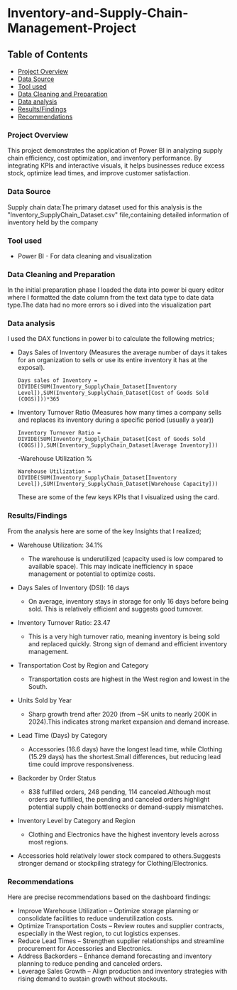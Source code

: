 # Inventory-and-Supply-Chain-Management-Project

## Table of Contents

- [Project Overview](#project-overview)
- [Data Source](#data-source)
- [Tool used](#tool-used)
- [Data Cleaning and Preparation](#data-cleaning-and-preparation)
- [Data analysis](#data-analysis)
- [Results/Findings](#results-findings)
- [Recommendations](#recommendations)
  
### Project Overview
This project demonstrates the application of Power BI in analyzing supply chain efficiency, cost optimization, and inventory performance. By integrating KPIs and interactive visuals, it helps businesses reduce excess stock, optimize lead times, and improve customer satisfaction.
### Data Source
Supply chain data:The primary dataset used for this analysis is the "Inventory_SupplyChain_Dataset.csv" file,containing detailed information of inventory held by the company
### Tool used
- Power BI - For data cleaning and visualization
### Data Cleaning and Preparation
In the initial preparation phase I loaded the data into power bi query editor where I formatted the date column from the text data type to date data type.The data had no more errors so i dived into the visualization part
### Data analysis 
I used the DAX functions in power bi to calculate the following metrics;
- Days Sales of Inventory (Measures the average number of days it takes for an organization to sells or use its entire inventory it has at the exposal).
  ```power bi
  Days sales of Inventory = DIVIDE(SUM(Inventory_SupplyChain_Dataset[Inventory Level]),SUM(Inventory_SupplyChain_Dataset[Cost of Goods Sold (COGS)]))*365
  ```
- Inventory Turnover Ratio (Measures how many times a company sells and replaces its inventory during a specific period (usually a year))
  ```power bi
  Inventory Turnover Ratio = DIVIDE(SUM(Inventory_SupplyChain_Dataset[Cost of Goods Sold (COGS)]),SUM(Inventory_SupplyChain_Dataset[Average Inventory]))
  ```
  -Warehouse Utilization %
  ```power bi
  Warehouse Utilization = DIVIDE(SUM(Inventory_SupplyChain_Dataset[Inventory Level]),SUM(Inventory_SupplyChain_Dataset[Warehouse Capacity]))
  ```
  These are some of the few keys KPIs that I visualized using the card.
### Results/Findings
From the analysis here are some of the key Insights that I realized;
- Warehouse Utilization: 34.1%
  - The warehouse is underutilized (capacity used is low compared to available space). This may indicate inefficiency in space management or potential to optimize costs.

- Days Sales of Inventory (DSI): 16 days
  - On average, inventory stays in storage for only 16 days before being sold. This is relatively efficient and suggests good turnover.
    
- Inventory Turnover Ratio: 23.47
  - This is a very high turnover ratio, meaning inventory is being sold and replaced quickly. Strong sign of demand and efficient inventory management.

- Transportation Cost by Region and Category
  - Transportation costs are highest in the West region and lowest in the South.

- Units Sold by Year
  - Sharp growth trend after 2020 (from ~5K units to nearly 200K in 2024).This indicates strong market expansion and demand increase.

- Lead Time (Days) by Category
  - Accessories (16.6 days) have the longest lead time, while Clothing (15.29 days) has the shortest.Small differences, but reducing lead time could improve responsiveness.

- Backorder by Order Status
  - 838 fulfilled orders, 248 pending, 114 canceled.Although most orders are fulfilled, the pending and canceled orders highlight potential supply chain bottlenecks or demand-supply mismatches.

- Inventory Level by Category and Region
  - Clothing and Electronics have the highest inventory levels across most regions.

- Accessories hold relatively lower stock compared to others.Suggests stronger demand or stockpiling strategy for Clothing/Electronics.

### Recommendations
Here are precise recommendations based on the dashboard findings:
- Improve Warehouse Utilization – Optimize storage planning or consolidate facilities to reduce underutilization costs.
- Optimize Transportation Costs – Review routes and supplier contracts, especially in the West region, to cut logistics expenses.
- Reduce Lead Times – Strengthen supplier relationships and streamline procurement for Accessories and Electronics.
- Address Backorders – Enhance demand forecasting and inventory planning to reduce pending and canceled orders.
- Leverage Sales Growth – Align production and inventory strategies with rising demand to sustain growth without stockouts.

  
